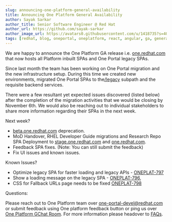 ```yaml
---
slug: announcing-one-platform-general-availability
title: Announcing One Platform General Availability
author: Sayak Sarkar
author_title: Senior Software Engineer @ Red Hat
author_url: https://github.com/sayak-sarkar
author_image_url: https://avatars0.githubusercontent.com/u/1418735?s=400&v=4
tags: [redhat, blog, oneportal, oneplatform, react, angular, ga, general availability, announcement, spaship]
---
```

We are happy to announce the One Platform GA release i.e. [one.redhat.com](https://one.redhat.com) that now hosts all Platform inbuilt SPAs and One Portal legacy SPAs.

Since last month the team has been working on One Portal migration and the new infrastructure setup. During this time we created new environments, migrated One Portal SPAs to the[/legacy](https://one.redhat.com/legacy) subpath and the requisite backend services.

There were a few resultant yet expected issues discovered (listed below) after the completion of the migration activities that we would be closing by November 6th. We would also be reaching out to individual stakeholders to share more information regarding their SPAs in the next week.

Next week?

- [beta.one.redhat.com](https://beta.one.redhat.com) deprecation.
- MoD Handover, RHEL Developer Guide migrations and Research Repo SPA Deployment to [stage.one.redhat.com](https://stage.one.redhat.com) and [one.redhat.com](https://one.redhat.com).
- Feedback SPA fixes. (Note: You can still submit the feedback)
- Fix UI issues and known issues.

Known Issues?

- Optimize legacy SPA for faster loading and legacy APIs - [ONEPLAT-797](https://projects.engineering.redhat.com/browse/ONEPLAT-797)
- Show a loading message on the legacy SPA - [ONEPLAT-796](https://projects.engineering.redhat.com/browse/ONEPLAT-796),
- CSS for Fallback URLs  page needs to be fixed [ONEPLAT-798](https://projects.engineering.redhat.com/browse/ONEPLAT-798)

Questions:

Please reach out to One Platform team over [one-portal-devel@redhat.com](mailto:one-portal-devel@redhat.com) or submit feedback using One platform feedback button or ping us over [One Platform GChat Room](https://chat.google.com/room/AAAAF4M7oZE).
For more information please headover to [FAQs](/docs/faqs).

